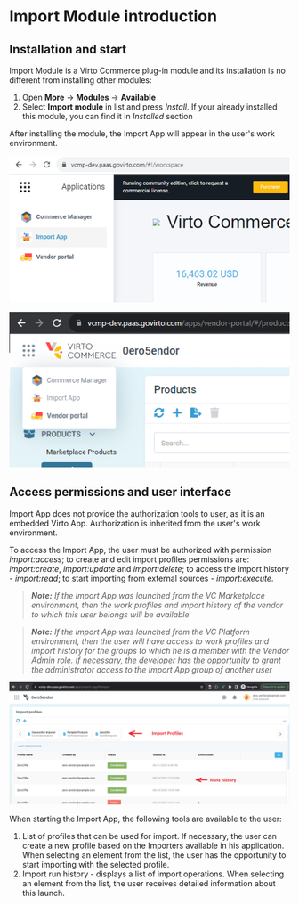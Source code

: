 # Import Module introduction

## Installation and start

Import Module is a Virto Commerce plug-in module and its installation is no different from installing other modules:
1. Open **More** -> **Modules** -> **Available**
1. Select **Import module** in list and press _Install_. If your already installed this module, you can find it in _Installed_ section

After installing the module, the Import App will appear in the user's work environment.

![Import App in VC Platform](media/04-import-app-in-vc-platform.png)

![Import App in VC Marketplace](media/05-import-app-in-vc-marketplace.png)

## Access permissions and user interface

Import App does not provide the authorization tools to user, as it is an embedded Virto App. Authorization is inherited from the user's work environment.

To access the Import App, the user must be authorized with permission _import:access_; to create and edit import profiles permissions are: _import:create_, _import:update_ and _import:delete_; to access the import history - _import:read_; to start importing from external sources - _import:execute_.

> ***Note:*** _If the Import App was launched from the VC Marketplace environment, then the work profiles and import history of the vendor to which this user belongs will be available_

> ***Note:*** _If the Import App was launched from the VC Platform environment, then the user will have access to work profiles and import history for the groups to which he is a member with the Vendor Admin role. If necessary, the developer has the opportunity to grant the administrator access to the Import App group of another user_

![Import App workspace](media/06-import-app-workspace.png)

When starting the Import App, the following tools are available to the user:

1. List of profiles that can be used for import. If necessary, the user can create a new profile based on the Importers available in his application. When selecting an element from the list, the user has the opportunity to start importing with the selected profile.
1. Import run history - displays a list of import operations. When selecting an element from the list, the user receives detailed information about this launch.




